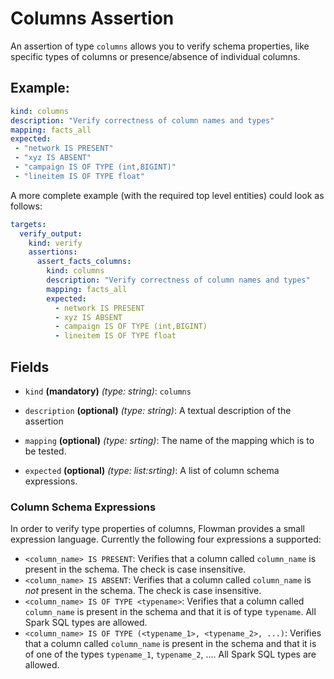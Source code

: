 # Columns Assertion

An assertion of type `columns` allows you to verify schema properties, like specific types of columns or presence/absence
of individual columns.

## Example:

```yaml
kind: columns
description: "Verify correctness of column names and types"
mapping: facts_all
expected:
 - "network IS PRESENT"
 - "xyz IS ABSENT"
 - "campaign IS OF TYPE (int,BIGINT)"
 - "lineitem IS OF TYPE float"
```

A more complete example (with the required top level entities) could look as follows:
```yaml
targets:
  verify_output:
    kind: verify
    assertions:
      assert_facts_columns:
        kind: columns
        description: "Verify correctness of column names and types"
        mapping: facts_all
        expected:
          - network IS PRESENT
          - xyz IS ABSENT
          - campaign IS OF TYPE (int,BIGINT)
          - lineitem IS OF TYPE float
```

## Fields

* `kind` **(mandatory)** *(type: string)*: `columns`

* `description` **(optional)** *(type: string)*:
  A textual description of the assertion

* `mapping` **(optional)** *(type: srting)*:
  The name of the mapping which is to be tested.

* `expected` **(optional)** *(type: list:srting)*:
  A list of column schema expressions.
  

### Column Schema Expressions 

In order to verify type properties of columns, Flowman provides a small expression language. Currently the following
four expressions a supported:

* `<column_name> IS PRESENT`: Verifies that a column called `column_name` is present in the schema. The check is
 case insensitive.
* `<column_name> IS ABSENT`: Verifies that a column called `column_name` is *not* present in the schema. The check is
  case insensitive.
* `<column_name> IS OF TYPE <typename>`: Verifies that a column called `column_name` is present in the schema and 
  that it is of type `typename`. All Spark SQL types are allowed. 
* `<column_name> IS OF TYPE (<typename_1>, <typename_2>, ...)`: Verifies that a column called `column_name` is present 
  in the schema and that it is of one of the types `typename_1`, `typename_2`, .... All Spark SQL types are allowed. 
